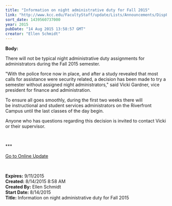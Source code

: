 ```yaml
---
title: "Information on night administrative duty for Fall 2015"
link: "http://www.kcc.edu/FacultyStaff/update/Lists/Announcements/DispForm.aspx?ID=2001"
sort_date: 1439560737000
year: 2015
pubDate: "14 Aug 2015 13:58:57 GMT"
creator: "Ellen Schmidt"
---
```


<div><b>Body:</b> <div class="ExternalClass00EC060B60884BE7AF6EA5352ECF9851"><p>​There will not be typical night administrative duty assignments for administrators during the Fall 2015 semester.</p>
<p>&quot;With the police force now in place, and after a study revealed that most calls for assistance were security related, a decision has been made to try a semester without assigned night administrators,&quot; said Vicki Gardner, vice president for finance and administration.</p>
<p>To ensure all goes smoothly, during the first two weeks there will be instructional and student services administrators on the Riverfront Campus until the last classes of the day begin.</p>
<p>Anyone who has questions regarding this decision is invited to contact Vicki or their supervisor.</p>
<p> </p>
<p>***</p>
<p><a href="/update">Go to Online Update</a></p>
<p> </p></div></div>
<div><b>Expires:</b> 9/11/2015</div>
<div><b>Created:</b> 8/14/2015 8:58 AM</div>
<div><b>Created By:</b> Ellen Schmidt</div>
<div><b>Start Date:</b> 8/14/2015</div>
<div><b>Title:</b> Information on night administrative duty for Fall 2015</div>
